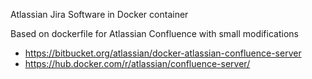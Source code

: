 Atlassian Jira Software in Docker container

Based on dockerfile for Atlassian Confluence with small modifications

- https://bitbucket.org/atlassian/docker-atlassian-confluence-server
- https://hub.docker.com/r/atlassian/confluence-server/